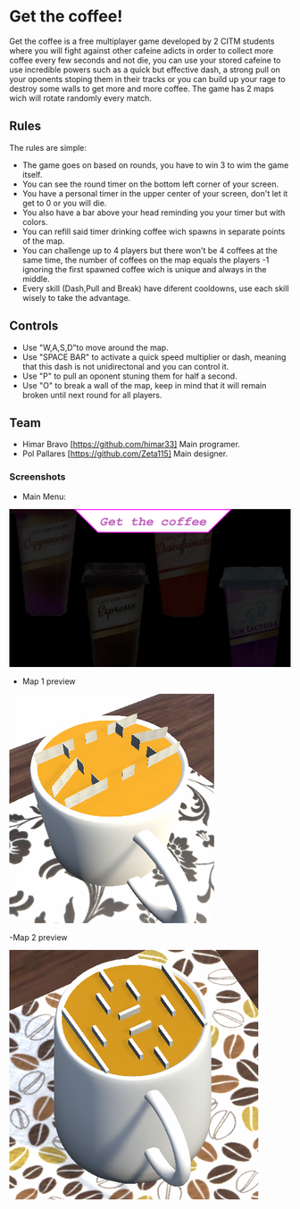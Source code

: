 # Get the coffee!

Get the coffee is a free multiplayer game developed by 2 CITM students where you will fight against other cafeine adicts in order to collect more coffee every few seconds and not die, you can use your stored cafeine to use incredible powers such as a quick but effective dash, a strong pull on your oponents stoping them in their tracks or you can build up your rage to destroy some walls to get more and more coffee. The game has 2 maps wich will rotate randomly every match.

## Rules

The rules are simple:

- The game goes on based on rounds, you have to win 3 to wim the game itself.
- You can see the round timer on the bottom left corner of your screen.
- You have a personal timer in the upper center of your screen, don't let it get to 0 or you will die.
- You also have a bar above your head reminding you your timer but with colors.
- You can refill said timer drinking coffee wich spawns in separate points of the map.
- You can challenge up to 4 players but there won't be 4 coffees at the same time, the number of coffees on the map equals the players -1 ignoring the first spawned coffee wich is unique and always in the middle.
- Every skill (Dash,Pull and Break) have diferent cooldowns, use each skill wisely to take the advantage.

## Controls

- Use "W,A,S,D"to move around the map.
- Use "SPACE BAR" to activate a quick speed multiplier or dash, meaning that this dash is not unidirectonal and you can control it.
- Use "P" to pull an oponent stuning them for half a second.
- Use "O" to break a wall of the map, keep in mind that it will remain broken until next round for all players.

## Team

-  Himar Bravo [https://github.com/himar33] Main programer.
-  Pol Pallares [https://github.com/Zeta115] Main designer.

### Screenshots


- Main Menu:

![](https://github.com/himar33/Multiplayer-Unity-Game/blob/main/GetTheCoffe!/Assets/Textures/Screens/MainMenu.png)

- Map 1 preview

![](https://github.com/himar33/Multiplayer-Unity-Game/blob/main/GetTheCoffe!/Assets/Textures/UI/preview_map1.png)

-Map 2 preview

![](https://github.com/himar33/Multiplayer-Unity-Game/blob/main/GetTheCoffe!/Assets/Textures/UI/preview_map2.png)
